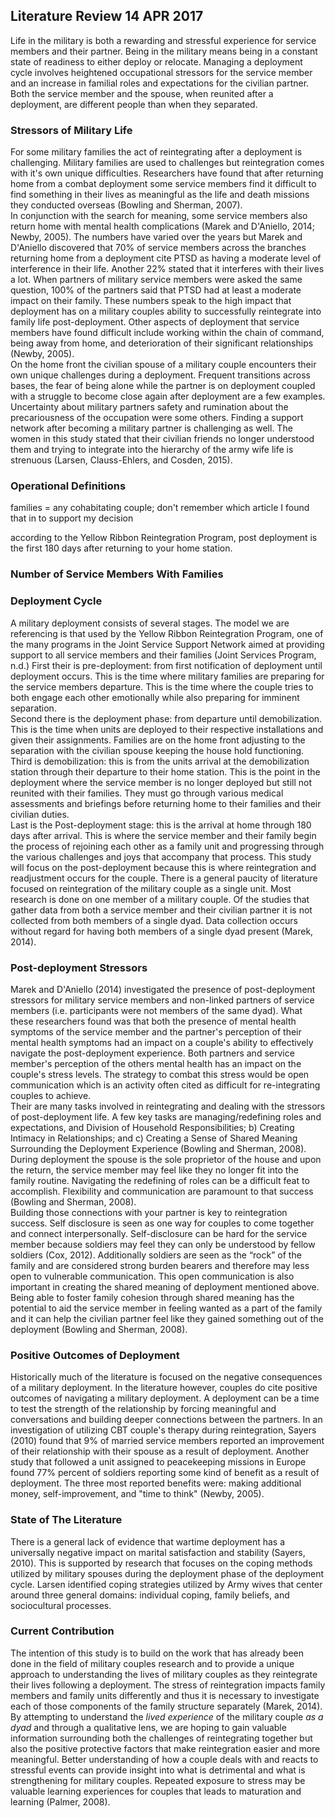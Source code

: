 ## Literature Review 14 APR 2017

Life in the military is both a rewarding and stressful experience for service members and their partner. Being in the military means being in a constant state of readiness to either deploy or relocate. Managing a deployment cycle involves heightened occupational stressors for the service member and an increase in familial roles and expectations for the civilian partner. Both the service member and the spouse, when reunited after a deployment, are different people than when they separated.

### Stressors of Military Life

For some military families the act of reintegrating after a deployment is challenging. Military families are used to challenges but reintegration comes with it's own unique difficulties. Researchers have found that after returning home from a combat deployment some service members find it difficult to find something in their lives as meaningful as the life and death missions they conducted overseas \(Bowling and Sherman, 2007\).   
In conjunction with the search for meaning, some service members also return home with mental health complications \(Marek and D'Aniello, 2014; Newby, 2005\). The numbers have varied over the years but Marek and D'Aniello discovered that 70% of service members across the branches returning home from a deployment cite PTSD as having a moderate level of interference in their life. Another 22% stated that it interferes with their lives a lot. When partners of military service members were asked the same question, 100% of the partners said that PTSD had at least a moderate impact on their family. These numbers speak to the high impact that deployment has on a military couples ability to successfully reintegrate into family life post-deployment. Other aspects of deployment that service members have found difficult include working within the chain of command, being away from home, and deterioration of their significant relationships \(Newby, 2005\).  
On the home front the civilian spouse of a military couple encounters their own unique challenges during a deployment. Frequent transitions across bases, the fear of being alone while the partner is on deployment coupled with a struggle to become close again after deployment are a few examples. Uncertainty about military partners safety and rumination about the precariousness of the occupation were some others. Finding a support network after becoming a military partner is challenging as well. The women in this study stated that their civilian friends no longer understood them and trying to integrate into the hierarchy of the army wife life is strenuous \(Larsen, Clauss-Ehlers, and Cosden, 2015\).

### Operational Definitions

families = any cohabitating couple; don't remember which article I found that in to support my decision

according to the Yellow Ribbon Reintegration Program, post deployment is the first 180 days after returning to your home station.

### Number of Service Members With Families

### Deployment Cycle

A military deployment consists of several stages. The model we are referencing is that used by the Yellow Ribbon Reintegration Program, one of the many programs in the Joint Service Support Network aimed at providing support to all service members and their families \(Joint Services Program, n.d.\) First their is pre-deployment: from first notification of deployment until deployment occurs. This is the time where military families are preparing for the service members departure. This is the time where the couple tries to both engage each other emotionally while also preparing for imminent separation.  
Second there is the deployment phase: from departure until demobilization. This is the time when units are deployed to their respective installations and given their assignments. Families are on the home front adjusting to the separation with the civilian spouse keeping the house hold functioning.   
Third is demobilization: this is from the units arrival at the demobilization station through their departure to their home station. This is the point in the deployment where the service member is no longer deployed but still not reunited with their families. They must go through various medical assessments and briefings before returning home to their families and their civilian duties.   
Last is the Post-deployment stage: this is the arrival at home through 180 days after arrival. This is where the service member and their family begin the process of rejoining each other as a family unit and progressing through the various challenges and joys that accompany that process. This study will focus on the post-deployment because this is where reintegration and readjustment occurs for the couple. There is a general paucity of literature focused on reintegration of the military couple as a single unit. Most research is done on one member of a military couple. Of the studies that gather data from both a service member and their civilian partner it is not collected from both members of a single dyad. Data collection occurs without regard for having both members of a single dyad present \(Marek, 2014\).

### Post-deployment Stressors

Marek and D'Aniello \(2014\) investigated the presence of post-deployment stressors for military service members and non-linked partners of service members \(i.e. participants were not members of the same dyad\). What these researchers found was that both the presence of mental health symptoms of the service member and the partner's perception of their mental health symptoms had an impact on a couple's ability to effectively navigate the post-deployment experience. Both partners and service member's perception of the others mental health has an impact on the couple's stress levels. The strategy to combat this stress would be open communication which is an activity often cited as difficult for re-integrating couples to achieve.   
Their are many tasks involved in reintegrating and dealing with the stressors of post-deployment life. A few key tasks are managing/redefining roles and expectations, and Division of Household Responsibilities; b\) Creating Intimacy in Relationships; and c\) Creating a Sense of Shared Meaning Surrounding the Deployment Experience \(Bowling and Sherman, 2008\).   
During deployment the spouse is the sole proprietor of the house and upon the return, the service member may feel like they no longer fit into the family routine. Navigating the redefining of roles can be a difficult feat to accomplish. Flexibility and communication are paramount to that success \(Bowling and Sherman, 2008\).   
Building those connections with your partner is key to reintegration success. Self disclosure is seen as one way for couples to come together and connect interpersonally. Self-disclosure can be hard for the service member because soldiers may feel they can only be understood by fellow soldiers \(Cox, 2012\). Additionally soldiers are seen as the “rock” of the family and are considered strong burden bearers and therefore may less open to vulnerable communication. This open communication is also important in creating the shared meaning of deployment mentioned above. Being able to foster family cohesion through shared meaning has the potential to aid the service member in feeling wanted as a part of the family and it can help the civilian partner feel like they gained something out of the deployment \(Bowling and Sherman, 2008\).

### Positive Outcomes of Deployment

Historically much of the literature is focused on the negative consequences of a military deployment. In the literature however, couples do cite positive outcomes of navigating a military deployment. A deployment can be a time to test the strength of the relationship by forcing meaningful and conversations and building deeper connections between the partners. In an investigation of utilizing CBT couple's therapy during reintegration, Sayers \(2010\) found that 9% of married service members reported an improvement of their relationship with their spouse as a result of deployment. Another study that followed a unit assigned to peacekeeping missions in Europe found 77% percent of soldiers reporting some kind of benefit as a result of deployment. The three most reported benefits were: making additional money, self-improvement, and "time to think" \(Newby, 2005\).

### State of The Literature

There is a general lack of evidence that wartime deployment has a universally negative impact on marital satisfaction and stability \(Sayers, 2010\). This is supported by research that focuses on the coping methods utilized by military spouses during the deployment phase of the deployment cycle. Larsen identified coping strategies utilized by Army wives that center around three general domains: individual coping, family beliefs, and sociocultural processes.

### Current Contribution

The intention of this study is to build on the work that has already been done in the field of military couples research and to provide a unique approach to understanding the lives of military couples as they reintegrate their lives following a deployment. The stress of reintegration impacts family members and family units differently and thus it is necessary to investigate each of those components of the family structure separately \(Marek, 2014\). By attempting to understand the _lived experience_ of the military couple _as a dyad_ and through a qualitative lens, we are hoping to gain valuable information surrounding both the challenges of reintegrating together but also the positive protective factors that make reintegration easier and more meaningful. Better understanding of how a couple deals with and reacts to stressful events can provide insight into what is detrimental and what is strengthening for military couples. Repeated exposure to stress may be valuable learning experiences for couples that leads to maturation and learning \(Palmer, 2008\).




